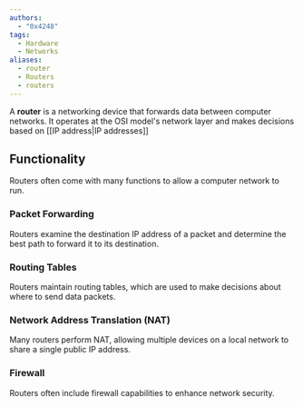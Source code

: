 ```yaml
---
authors:
  - "0x4248"
tags:
  - Hardware
  - Networks
aliases:
  - router
  - Routers
  - routers
---
```

A **router** is a networking device that forwards data between computer networks. It operates at the OSI model's network layer and makes decisions based on [[IP address|IP addresses]]
## Functionality
Routers often come with many functions to allow a computer network to run.
### Packet Forwarding 
Routers examine the destination IP address of a packet and determine the best path to forward it to its destination.

### Routing Tables
Routers maintain routing tables, which are used to make decisions about where to send data packets.

### Network Address Translation (NAT)
Many routers perform NAT, allowing multiple devices on a local network to share a single public IP address.

### Firewall
Routers often include firewall capabilities to enhance network security.
